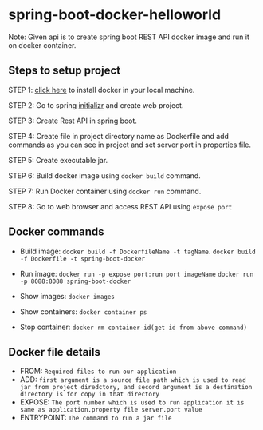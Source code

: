 # spring-boot-docker-helloworld

Note: Given api is to create spring boot REST API docker image and run it on docker container.

## Steps to setup project

STEP 1: [click here](https://docs.docker.com/docker-for-windows/install/) to install docker in your local machine.

STEP 2: Go to spring [initializr](https://start.spring.io/) and create web project.

STEP 3: Create Rest API in spring boot.

STEP 4: Create file in project directory name as Dockerfile and add commands as you can see in project and set server port in properties file.

STEP 5: Create executable jar.

STEP 6: Build docker image using `docker build` command.

STEP 7: Run Docker container using `docker run` command.

STEP 8: Go to web browser and access REST API using `expose port`

## Docker commands

- Build image: 
    `docker build -f DockerfileName -t tagName`.
    `docker build -f Dockerfile -t spring-boot-docker`

- Run image:
    `docker run -p expose port:run port imageName` 
    `docker run -p 8088:8088 spring-boot-docker`

- Show images: `docker images`

- Show containers: `docker container ps`

- Stop container: `docker rm container-id(get id from above command)`

## Docker file details

- FROM: `Required files to run our application`
- ADD: `first argument is a source file path which is used to read jar from project diredctory, and second argument is a destination directory is for copy in that directory`
- EXPOSE: `The port number which is used to run application it is same as application.property file server.port value`
- ENTRYPOINT: `The command to run a jar file`
